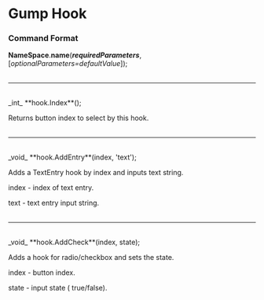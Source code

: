 # Gump Hook

### Command Format

**NameSpace**.**name**(_**requiredParameters**_, [_optionalParameters=defaultValue_]);
</br></br>
***
</br>
_int_ **hook.Index**();

Returns button index to select by this hook.
</br></br>
***
</br>
_void_ **hook.AddEntry**(index, 'text');

Adds a TextEntry hook by index and inputs text string.

index - index of text entry.

text - text entry input string.
</br></br>
***
</br>
_void_ **hook.AddCheck**(index, state);

Adds a hook for radio/checkbox and sets the state.

index - button index.

state - input state ( true/false).
